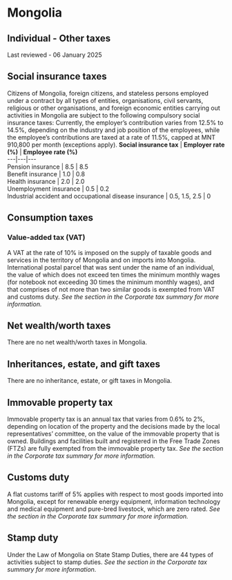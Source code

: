 # Mongolia
## Individual - Other taxes
Last reviewed - 06 January 2025
## Social insurance taxes
Citizens of Mongolia, foreign citizens, and stateless persons employed under a contract by all types of entities, organisations, civil servants, religious or other organisations, and foreign economic entities carrying out activities in Mongolia are subject to the following compulsory social insurance taxes:
Currently, the employer’s contribution varies from 12.5% to 14.5%, depending on the industry and job position of the employees, while the employee’s contributions are taxed at a rate of 11.5%, capped at MNT 910,800 per month (exceptions apply).
**Social insurance tax** | **Employer rate (%)** | **Employee rate (%)**  
---|---|---  
Pension insurance | 8.5 | 8.5  
Benefit insurance | 1.0 | 0.8  
Health insurance | 2.0 | 2.0  
Unemployment insurance | 0.5 | 0.2  
Industrial accident and occupational disease insurance |  0.5, 1.5, 2.5 | 0  
## Consumption taxes
### Value-added tax (VAT)
A VAT at the rate of 10% is imposed on the supply of taxable goods and services in the territory of Mongolia and on imports into Mongolia. International postal parcel that was sent under the name of an individual, the value of which does not exceed ten times the minimum monthly wages (for notebook not exceeding 30 times the minimum monthly wages), and that comprises of not more than two similar goods is exempted from VAT and customs duty. _See the section in the Corporate tax summary for more information._
## Net wealth/worth taxes
There are no net wealth/worth taxes in Mongolia.
## Inheritances, estate, and gift taxes
There are no inheritance, estate, or gift taxes in Mongolia.
## Immovable property tax
Immovable property tax is an annual tax that varies from 0.6% to 2%, depending on location of the property and the decisions made by the local representatives’ committee, on the value of the immovable property that is owned. Buildings and facilities built and registered in the Free Trade Zones (FTZs) are fully exempted from the immovable property tax.  _See the section in the Corporate tax summary for more information._
## Customs duty
A flat customs tariff of 5% applies with respect to most goods imported into Mongolia, except for renewable energy equipment, information technology and medical equipment and pure-bred livestock, which are zero rated. _See the section in the Corporate tax summary for more information._
## Stamp duty
Under the Law of Mongolia on State Stamp Duties, there are 44 types of activities subject to stamp duties. _See the section in the Corporate tax summary for more information._
